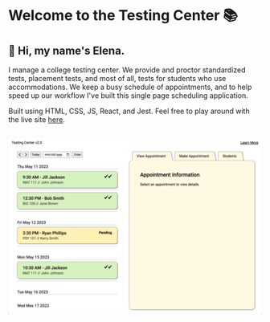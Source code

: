# Welcome to the Testing Center 📚
## 👋 Hi, my name's Elena. 
I manage a college testing center. We provide and proctor standardized tests, placement tests, and most of all, tests for students who use accommodations. We keep a busy schedule of appointments, and to help speed up our workflow I've built this single page scheduling application.

Built using HTML, CSS, JS, React, and Jest. Feel free to play around with the live site <a href='[#](https://hellogonzo.github.io/testing-center-2/)' >here</a>.
##
<img src='readme/Screen Shot 2023-05-11 at 2.33.18 PM.png' width='600px'/>




